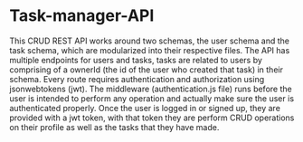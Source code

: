 # Task-manager-API
This CRUD REST API works around two schemas, the user schema and the task schema, which are modularized into their respective files.
The API has multiple endpoints for users and tasks, tasks are related to users by comprising of a ownerId (the id of the user who created that task) in their schema.
Every route requires authentication and authorization using jsonwebtokens (jwt). The middleware (authentication.js file) runs before the user is intended to
perform any operation and actually make sure the user is authenticated properly.
Once the user is logged in or signed up, they are provided with a jwt token, with that token they are perform CRUD operations on their profile
as well as the tasks that they have made.
